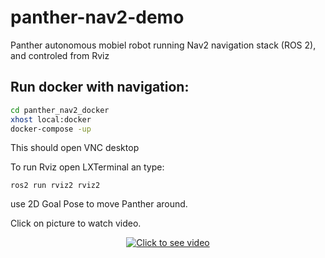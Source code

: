 # panther-nav2-demo
Panther autonomous mobiel robot running Nav2 navigation stack (ROS 2), and controled from Rviz

## Run docker with navigation:

``` bash
cd panther_nav2_docker
xhost local:docker
docker-compose -up
```

This should open VNC desktop

To run Rviz open LXTerminal an type:

`ros2 run rviz2 rviz2`

use 2D Goal Pose to move Panther around.

Click on picture to watch video.

<p align=center>
<a href="https://www.youtube.com/watch?v=6kPhuRqiOVg"><img src="https://img.youtube.com/vi/6kPhuRqiOVg/0.jpg" title="Click to see video">
</p>

